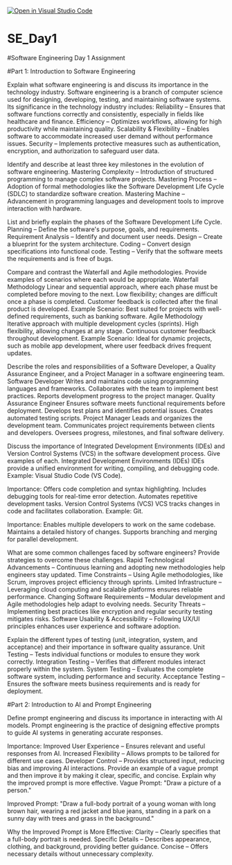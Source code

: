 [![Open in Visual Studio Code](https://classroom.github.com/assets/open-in-vscode-2e0aaae1b6195c2367325f4f02e2d04e9abb55f0b24a779b69b11b9e10269abc.svg)](https://classroom.github.com/online_ide?assignment_repo_id=18458638&assignment_repo_type=AssignmentRepo)
# SE_Day1
#Software Engineering Day 1 Assignment

#Part 1: Introduction to Software Engineering

Explain what software engineering is and discuss its importance in the technology industry.
Software engineering is a branch of computer science used for designing, developing, testing, and maintaining software systems. 
Its significance in the technology industry includes:
Reliability – Ensures that software functions correctly and consistently, especially in fields like healthcare and finance.
Efficiency – Optimizes workflows, allowing for high productivity while maintaining quality.
Scalability & Flexibility – Enables software to accommodate increased user demand without performance issues.
Security – Implements protective measures such as authentication, encryption, and authorization to safeguard user data.

Identify and describe at least three key milestones in the evolution of software engineering.
Mastering Complexity – Introduction of structured programming to manage complex software projects.
Mastering Process – Adoption of formal methodologies like the Software Development Life Cycle (SDLC) to standardize software creation.
Mastering Machine – Advancement in programming languages and development tools to improve interaction with hardware.

List and briefly explain the phases of the Software Development Life Cycle.
Planning – Define the software's purpose, goals, and requirements.
Requirement Analysis – Identify and document user needs.
Design – Create a blueprint for the system architecture.
Coding – Convert design specifications into functional code.
Testing – Verify that the software meets the requirements and is free of bugs.

Compare and contrast the Waterfall and Agile methodologies. Provide examples of scenarios where each would be appropriate.
Waterfall Methodology
Linear and sequential approach, where each phase must be completed before moving to the next.
Low flexibility; changes are difficult once a phase is completed.
Customer feedback is collected after the final product is developed.
Example Scenario: Best suited for projects with well-defined requirements, such as banking software.
Agile Methodology
Iterative approach with multiple development cycles (sprints).
High flexibility, allowing changes at any stage.
Continuous customer feedback throughout development.
Example Scenario: Ideal for dynamic projects, such as mobile app development, where user feedback drives frequent updates.

Describe the roles and responsibilities of a Software Developer, a Quality Assurance Engineer, and a Project Manager in a software engineering team.
Software Developer
Writes and maintains code using programming languages and frameworks.
Collaborates with the team to implement best practices.
Reports development progress to the project manager.
Quality Assurance Engineer
Ensures software meets functional requirements before deployment.
Develops test plans and identifies potential issues.
Creates automated testing scripts.
Project Manager
Leads and organizes the development team.
Communicates project requirements between clients and developers.
Oversees progress, milestones, and final software delivery.

Discuss the importance of Integrated Development Environments (IDEs) and Version Control Systems (VCS) in the software development process. Give examples of each.
Integrated Development Environments (IDEs)
IDEs provide a unified environment for writing, compiling, and debugging code. Example: Visual Studio Code (VS Code).

Importance:
Offers code completion and syntax highlighting.
Includes debugging tools for real-time error detection.
Automates repetitive development tasks.
Version Control Systems (VCS)
VCS tracks changes in code and facilitates collaboration. Example: Git.

Importance:
Enables multiple developers to work on the same codebase.
Maintains a detailed history of changes.
Supports branching and merging for parallel development.

What are some common challenges faced by software engineers? Provide strategies to overcome these challenges.
Rapid Technological Advancements – Continuous learning and adopting new methodologies help engineers stay updated.
Time Constraints – Using Agile methodologies, like Scrum, improves project efficiency through sprints.
Limited Infrastructure – Leveraging cloud computing and scalable platforms ensures reliable performance.
Changing Software Requirements – Modular development and Agile methodologies help adapt to evolving needs.
Security Threats – Implementing best practices like encryption and regular security testing mitigates risks.
Software Usability & Accessibility – Following UX/UI principles enhances user experience and software adoption.

Explain the different types of testing (unit, integration, system, and acceptance) and their importance in software quality assurance.
Unit Testing – Tests individual functions or modules to ensure they work correctly.
Integration Testing – Verifies that different modules interact properly within the system.
System Testing – Evaluates the complete software system, including performance and security.
Acceptance Testing – Ensures the software meets business requirements and is ready for deployment.

#Part 2: Introduction to AI and Prompt Engineering

Define prompt engineering and discuss its importance in interacting with AI models.
Prompt engineering is the practice of designing effective prompts to guide AI systems in generating accurate responses.

Importance:
Improved User Experience – Ensures relevant and useful responses from AI.
Increased Flexibility – Allows prompts to be tailored for different use cases.
Developer Control – Provides structured input, reducing bias and improving AI interactions.
Provide an example of a vague prompt and then improve it by making it clear, specific, and concise. Explain why the improved prompt is more effective.
Vague Prompt: "Draw a picture of a person."

Improved Prompt: "Draw a full-body portrait of a young woman with long brown hair, wearing a red jacket and blue jeans, standing in a park on a sunny day with trees and grass in the background."

Why the Improved Prompt is More Effective:
Clarity – Clearly specifies that a full-body portrait is needed.
Specific Details – Describes appearance, clothing, and background, providing better guidance.
Concise – Offers necessary details without unnecessary complexity.
